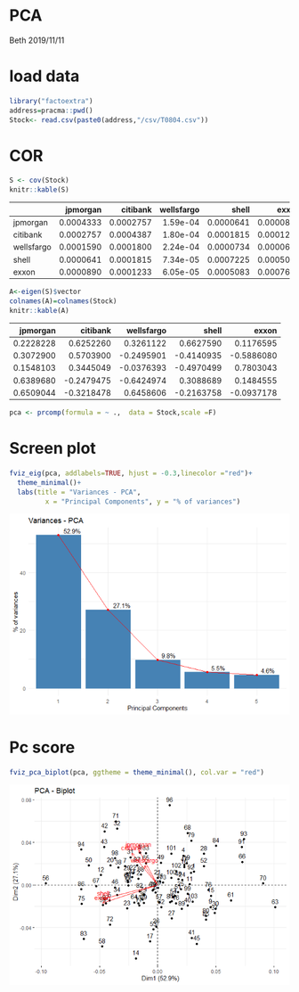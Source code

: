 PCA
================
Beth
2019/11/11

load data
=========

``` r
library("factoextra")
address=pracma::pwd()
Stock<- read.csv(paste0(address,"/csv/T0804.csv"))
```

COR
===

``` r
S <- cov(Stock) 
knitr::kable(S)
```

|            |   jpmorgan|   citibank|  wellsfargo|      shell|      exxon|
|------------|----------:|----------:|-----------:|----------:|----------:|
| jpmorgan   |  0.0004333|  0.0002757|    1.59e-04|  0.0000641|  0.0000890|
| citibank   |  0.0002757|  0.0004387|    1.80e-04|  0.0001815|  0.0001233|
| wellsfargo |  0.0001590|  0.0001800|    2.24e-04|  0.0000734|  0.0000605|
| shell      |  0.0000641|  0.0001815|    7.34e-05|  0.0007225|  0.0005083|
| exxon      |  0.0000890|  0.0001233|    6.05e-05|  0.0005083|  0.0007657|

``` r
A<-eigen(S)$vector
colnames(A)=colnames(Stock)
knitr::kable(A)
```

|   jpmorgan|    citibank|  wellsfargo|       shell|       exxon|
|----------:|-----------:|-----------:|-----------:|-----------:|
|  0.2228228|   0.6252260|   0.3261122|   0.6627590|   0.1176595|
|  0.3072900|   0.5703900|  -0.2495901|  -0.4140935|  -0.5886080|
|  0.1548103|   0.3445049|  -0.0376393|  -0.4970499|   0.7803043|
|  0.6389680|  -0.2479475|  -0.6424974|   0.3088689|   0.1484555|
|  0.6509044|  -0.3218478|   0.6458606|  -0.2163758|  -0.0937178|

``` r
pca <- prcomp(formula = ~ .,  data = Stock,scale =F) 
```

Screen plot
===========

``` r
fviz_eig(pca, addlabels=TRUE, hjust = -0.3,linecolor ="red")+
  theme_minimal()+
  labs(title = "Variances - PCA",
         x = "Principal Components", y = "% of variances")
```

![](PCA_files/figure-markdown_github/Screenplot-1.png)

Pc score
========

``` r
fviz_pca_biplot(pca, ggtheme = theme_minimal(), col.var = "red")
```

![](PCA_files/figure-markdown_github/Pcscore-1.png)

